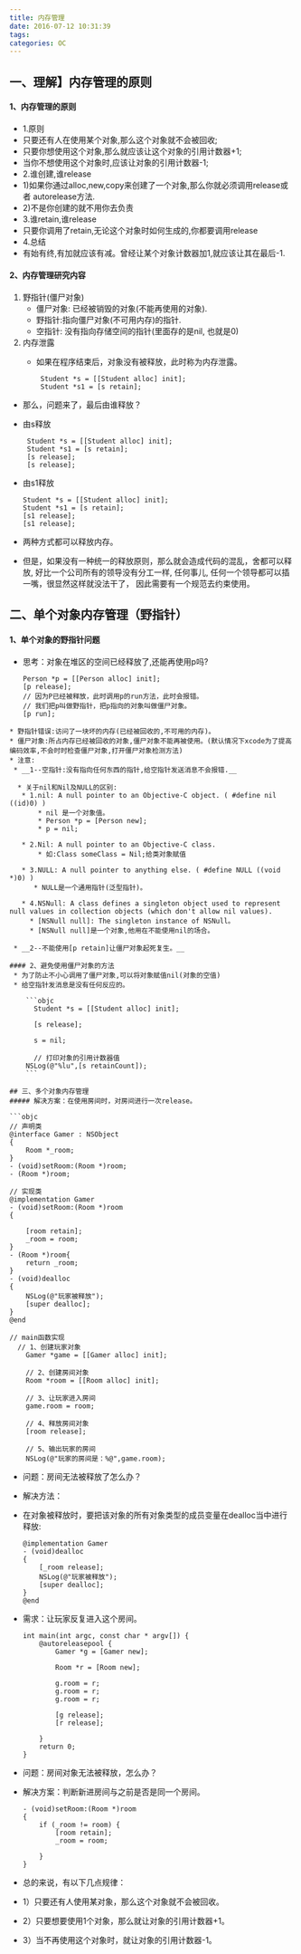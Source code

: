 ```yaml
---
title: 内存管理
date: 2016-07-12 10:31:39
tags:
categories: OC
---
```


## 一、理解】内存管理的原则
#### 1、内存管理的原则
* 1.原则
 * 只要还有人在使用某个对象,那么这个对象就不会被回收;
 * 只要你想使用这个对象,那么就应该让这个对象的引用计数器+1;
 * 当你不想使用这个对象时,应该让对象的引用计数器-1;
* 2.谁创建,谁release
 * 1)如果你通过alloc,new,copy来创建了一个对象,那么你就必须调用release或者 autorelease方法.
 * 2)不是你创建的就不用你去负责
* 3.谁retain,谁release
 * 只要你调用了retain,无论这个对象时如何生成的,你都要调用release
* 4.总结
 * 有始有终,有加就应该有减。曾经让某个对象计数器加1,就应该让其在最后-1.

#### 2、内存管理研究内容
1. 野指针(僵尸对象)
	 * 僵尸对象: 已经被销毁的对象(不能再使用的对象).
	 * 野指针:指向僵尸对象(不可用内存)的指针.
	 * 空指针: 没有指向存储空间的指针(里面存的是nil, 也就是0)
2. 内存泄露
	 * 如果在程序结束后，对象没有被释放，此时称为内存泄露。

		```objc
		 Student *s = [[Student alloc] init];
		 Student *s1 = [s retain];
		 ```
* 那么，问题来了，最后由谁释放？
* 由s释放

	```objc
	 Student *s = [[Student alloc] init];
	 Student *s1 = [s retain];
	 [s release];
	 [s release];
	 ```
 * 由s1释放

	 ```objc
	 Student *s = [[Student alloc] init];
	 Student *s1 = [s retain];
	 [s1 release];
	 [s1 release];
	 ```
 * 两种方式都可以释放内存。
 * 但是，如果没有一种统一的释放原则，那么就会造成代码的混乱，舍都可以释放, 好比一个公司所有的领导没有分工一样, 任何事儿, 任何一个领导都可以插一嘴，很显然这样就没法干了， 因此需要有一个规范去约束使用。

## 二、单个对象内存管理（野指针）
#### 1、单个对象的野指针问题
* 思考：对象在堆区的空间已经释放了,还能再使用p吗?

   ```objc
   Person *p = [[Person alloc] init];
   [p release];
   // 因为P已经被释放，此时调用p的run方法，此时会报错。
   // 我们把p叫做野指针，把p指向的对象叫做僵尸对象。
   [p run];
```
* 野指针错误:访问了一块坏的内存(已经被回收的,不可用的内存)。
* 僵尸对象:所占内存已经被回收的对象,僵尸对象不能再被使用。(默认情况下xcode为了提高编码效率,不会时时检查僵尸对象,打开僵尸对象检测方法)
* 注意:
 * __1--空指针:没有指向任何东西的指针,给空指针发送消息不会报错.__

  * 关于nil和Nil及NULL的区别:
   * 1.nil: A null pointer to an Objective-C object. ( #define nil ((id)0) )
       * nil 是一个对象值。
       * Person *p = [Person new];
       * p = nil;

   * 2.Nil: A null pointer to an Objective-C class.
       * 如:Class someClass = Nil;给类对象赋值

   * 3.NULL: A null pointer to anything else. ( #define NULL ((void *)0) )
      * NULL是一个通用指针(泛型指针)。

   * 4.NSNull: A class defines a singleton object used to represent null values in collection objects (which don't allow nil values).
     * [NSNull null]: The singleton instance of NSNull。
     * [NSNull null]是一个对象,他用在不能使用nil的场合。

 * __2--不能使用[p retain]让僵尸对象起死复生。__
 
#### 2、避免使用僵尸对象的方法
 * 为了防止不小心调用了僵尸对象,可以将对象赋值nil(对象的空值)
 * 给空指针发消息是没有任何反应的。
 
    ```objc
      Student *s = [[Student alloc] init];

      [s release];

      s = nil;

      // 打印对象的引用计数器值
    NSLog(@"%lu",[s retainCount]);
    ```
    
## 三、多个对象内存管理
##### 解决方案：在使用房间时，对房间进行一次release。

```objc
// 声明类
@interface Gamer : NSObject
{
    Room *_room;
}
- (void)setRoom:(Room *)room;
- (Room *)room;

// 实现类
@implementation Gamer
- (void)setRoom:(Room *)room
{

    [room retain];
    _room = room;
}
- (Room *)room{
    return _room;
}
- (void)dealloc
{
    NSLog(@"玩家被释放");
    [super dealloc];
}
@end

// main函数实现
  // 1、创建玩家对象
    Gamer *game = [[Gamer alloc] init];

    // 2、创建房间对象
    Room *room = [[Room alloc] init];

    // 3、让玩家进入房间
    game.room = room;

    // 4、释放房间对象
    [room release];

    // 5、输出玩家的房间
    NSLog(@"玩家的房间是：%@",game.room);

```
* 问题：房间无法被释放了怎么办？

* 解决方法：
 * 在对象被释放时，要把该对象的所有对象类型的成员变量在dealloc当中进行释放:

	```objc
	@implementation Gamer
	- (void)dealloc
	{
	    [_room release];
	    NSLog(@"玩家被释放");
	    [super dealloc];
	}
	@end
	```

* 需求：让玩家反复进入这个房间。

	```objc
	int main(int argc, const char * argv[]) {
	    @autoreleasepool {
	        Gamer *g = [Gamer new];
	
	        Room *r = [Room new];
	
	        g.room = r;
	        g.room = r;
	        g.room = r;
	
	        [g release];
	        [r release];
	
	    }
	    return 0;
	}
	
	```
* 问题：房间对象无法被释放，怎么办？

* 解决方案：判断新进房间与之前是否是同一个房间。

	```objc
	- (void)setRoom:(Room *)room
	{
	    if (_room != room) {
	        [room retain];
	        _room = room;
	
	    }
	}
	
	```

* 总的来说，有以下几点规律：
 * 1）只要还有人使用某对象，那么这个对象就不会被回收。
 * 2）只要想要使用1个对象，那么就让对象的引用计数器+1。
 * 3）当不再使用这个对象时，就让对象的引用计数器-1。



